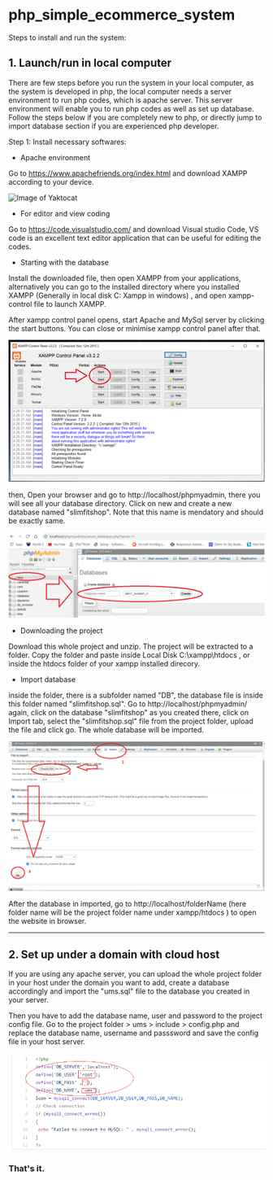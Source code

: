 # php_simple_ecommerce_system


Steps to install and run the system:

## 1. Launch/run in local computer

There are few steps before you run the system in your local computer, as the system is developed in php, the local computer needs a server environment to run php codes, which is apache 
server. This server environment will enable you to run php codes as well as set up database. Follow the steps below if you are completely new to php, or directly jump to import database section
if you are experienced php developer. 

Step 1: Install necessary softwares:

  - Apache environment
   
   Go to https://www.apachefriends.org/index.html  and download XAMPP according to your device.
   
   ![Image of Yaktocat](https://github.com/rifatshampod/University-Management-System-php/blob/master/xampp%20page.png)
   
   - For editor and view coding
   
   Go to https://code.visualstudio.com/ and download Visual studio Code, VS code is an excellent text editor application that can be useful for editing the codes. 
   
   
   - Starting with the database
   
   Install the downloaded file, then open XAMPP from your applications, alternatively you can go to the installed directory where you installed XAMPP (Generally in local disk C: Xampp in windows) , and open xampp-control file to launch XAMPP.
 
  
   After xampp control panel opens, start Apache and MySql server by clicking the start buttons. You can close or minimise xampp control panel after that.
   
   ![Image of Yaktocat](https://github.com/rifatshampod/images/blob/master/xampp%20control.png)
   
     
   then, Open your browser and go to http://localhost/phpmyadmin, there you will see all your database directory. Click on new and create a new database named "slimfitshop". Note that this name is mendatory and should be exactly same.
   
   ![Image of Yaktocat](https://github.com/rifatshampod/images/blob/master/phpmyadmin.png)
   
   - Downloading the project
   
   Download this whole project and unzip. The project will be extracted to a folder. Copy the folder and paste inside Local Disk C:\xampp\htdocs , or inside the htdocs folder of your xampp installed direcory.
   
   - Import database
   
   inside the folder, there is a subfolder named "DB", the database file is inside this folder named "slimfitshop.sql". Go to http://localhost/phpmyadmin/ again, click on the database "slimfitshop" as you created there, click on Import tab, select the "slimfitshop.sql" file from the project folder, upload the file and click go. The whole database will be imported.
   
   ![Image of Yaktocat](https://github.com/rifatshampod/images/blob/master/import%20database.png)
   
   After the database in imported, go to http://localhost/folderName (here folder name will be the project folder name under xampp/htdocs ) to open the website in browser.
   

-----------------------------------------------------------   
    
## 2. Set up under a domain with cloud host

If you are using any apache server, you can upload the whole project folder in your host under the domain you want to add, create a database accordingly and import the "ums.sql" file to the database you created in your server.

Then you have to add the database name, user and password to the project config file. Go to the project folder > ums > include > config.php and replace the database name, username and passsword and save the config file in your host server.

![Image of Yaktocat](https://github.com/rifatshampod/images/blob/master/config.png)

### That's it. 
